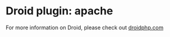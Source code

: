 Droid plugin: apache
====================

For more information on Droid, please check out [droidphp.com](http://droidphp.com)
